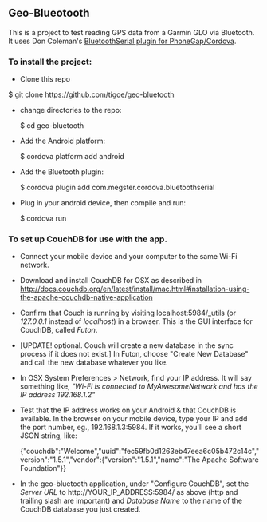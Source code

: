 ## Geo-Blueotooth

This is a project to test reading GPS data from a Garmin GLO via Bluetooth. It uses Don Coleman's [BluetoothSerial plugin for PhoneGap/Cordova](https://github.com/don/BluetoothSerial).


### To install the project:

* Clone this repo

 $ git clone https://github.com/tigoe/geo-bluetooth

* change directories to the repo:

	$ cd geo-bluetooth
	
* Add the Android platform:

	$ cordova platform add android

* Add the Bluetooth plugin:

	$ cordova plugin add com.megster.cordova.bluetoothserial

* Plug in your android device, then compile and run:

	$ cordova run

### To set up CouchDB for use with the app.

* Connect your mobile device and your computer to the same Wi-Fi network.

* Download and install CouchDB for OSX as described in <http://docs.couchdb.org/en/latest/install/mac.html#installation-using-the-apache-couchdb-native-application>

* Confirm that Couch is running by visiting localhost:5984/_utils (or *127.0.0.1* instead of *localhost*) in a browser. This is the GUI interface for CouchDB, called *Futon*.

* [UPDATE! optional. Couch will create a new database in the sync process if it does not exist.] In Futon, choose "Create New Database" and call the new database whatever you like. 

* In OSX System Preferences > Network, find your IP address. It will say something like, *"Wi-Fi is connected to MyAwesomeNetwork and has the IP address 192.168.1.2"*

* Test that the IP address works on your Android & that CouchDB is available. In the browser on your mobile device, type your IP and add the port number, eg., 192.168.1.3:5984. If it works, you'll see a short JSON string, like: 

	{"couchdb":"Welcome","uuid":"fec59fb0d1263eb47eea6c05b472c14c","version":"1.5.1","vendor":{"version":"1.5.1","name":"The Apache Software Foundation"}}

* In the geo-bluetooth application, under "Configure CouchDB", set the *Server URL* to http://YOUR_IP_ADDRESS:5984/ as above (http and trailing slash are important) and *Database Name* to the name of the CouchDB database you just created.


